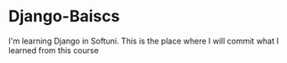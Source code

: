 # Django-Baiscs
I'm learning Django in Softuni. This is the place where I will commit what I learned from this course
